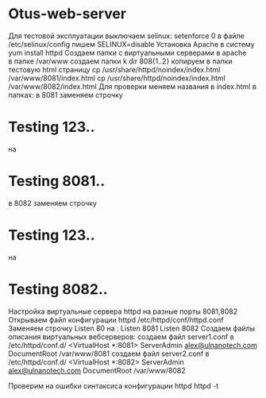 # Otus-web-server
Для тестовой эксплуатации выключаем selinux:
setenforce 0
в файле /etc/selinux/config пишем SELINUX=disable 
Установка Apache в систему   yum install httpd
Создаем папки с виртуальными серверами в apache   
  в папке /var/www создаем папки k dir 808{1..2}
  копируем в папки тестовую html страницу
  cp /usr/share/httpd/noindex/index.html /var/www/8081/index.html
  cp /usr/share/httpd/noindex/index.html /var/www/8082/index.html
Для проверки меняем названия в index.html в папках:
  в 8081 заменяем строчку <h1>Testing 123..</h1> на <h1>Testing 8081..</h1>
  в 8082 заменяем строчку <h1>Testing 123..</h1> на <h1>Testing 8082..</h1>
Настройка виртуальные сервера httpd на разные порты 8081,8082
  Открываем файл конфигурации httpd /etc/httpd/conf/httpd.conf
  Заменяем строчку Listen 80 на :
  Listen 8081
  Listen 8082
Создаем файлы описания виртуальных вебсерверов:
  создаем файл server1.conf в /etc/httpd/conf.d/
  <VirtualHost *:8081>
  ServerAdmin alex@ulnanotech.com
  DocumentRoot /var/www/8081
  </VirtualHost>
  создаем файл server2.conf в /etc/httpd/conf.d/
  <VirtualHost *:8082>
  ServerAdmin alex@ulnanotech.com
  DocumentRoot /var/www/8082
  </VirtualHost>
  
  
  
  
 Проверим на ошибки синтаксиса конфигурации httpd    httpd -t
 
